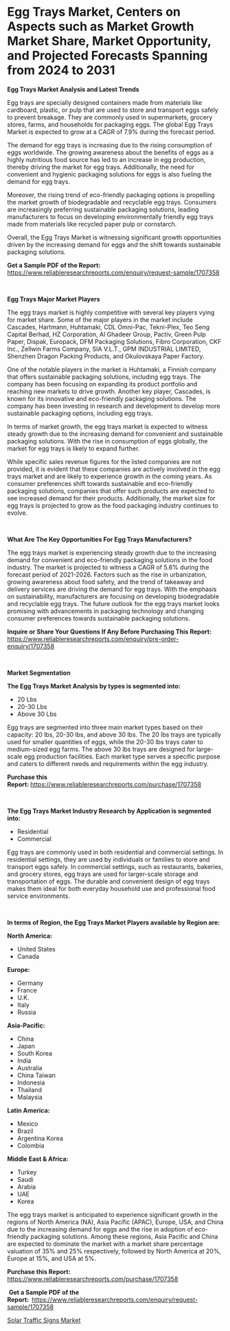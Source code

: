 <p><h1>Egg Trays Market, Centers on Aspects such as Market Growth Market Share, Market Opportunity, and Projected Forecasts Spanning from 2024 to 2031</h1></p><p><strong>Egg Trays Market Analysis and Latest Trends</strong></p>
<p><p>Egg trays are specially designed containers made from materials like cardboard, plastic, or pulp that are used to store and transport eggs safely to prevent breakage. They are commonly used in supermarkets, grocery stores, farms, and households for packaging eggs. The global Egg Trays Market is expected to grow at a CAGR of 7.9% during the forecast period.</p><p>The demand for egg trays is increasing due to the rising consumption of eggs worldwide. The growing awareness about the benefits of eggs as a highly nutritious food source has led to an increase in egg production, thereby driving the market for egg trays. Additionally, the need for convenient and hygienic packaging solutions for eggs is also fueling the demand for egg trays.</p><p>Moreover, the rising trend of eco-friendly packaging options is propelling the market growth of biodegradable and recyclable egg trays. Consumers are increasingly preferring sustainable packaging solutions, leading manufacturers to focus on developing environmentally friendly egg trays made from materials like recycled paper pulp or cornstarch.</p><p>Overall, the Egg Trays Market is witnessing significant growth opportunities driven by the increasing demand for eggs and the shift towards sustainable packaging solutions.</p></p>
<p><strong>Get a Sample PDF of the Report:&nbsp;</strong> <a href="https://www.reliableresearchreports.com/enquiry/request-sample/1707358">https://www.reliableresearchreports.com/enquiry/request-sample/1707358</a></p>
<p>&nbsp;</p>
<p><strong>Egg Trays Major Market Players</strong></p>
<p><p>The egg trays market is highly competitive with several key players vying for market share. Some of the major players in the market include Cascades, Hartmann, Huhtamaki, CDL Omni-Pac, Tekni-Plex, Teo Seng Capital Berhad, HZ Corporation, Al Ghadeer Group, Pactiv, Green Pulp Paper, Dispak, Europack, DFM Packaging Solutions, Fibro Corporation, CKF Inc., Zellwin Farms Company, SIA V.L.T., GPM INDUSTRIAL LIMITED, Shenzhen Dragon Packing Products, and Okulovskaya Paper Factory.</p><p>One of the notable players in the market is Huhtamaki, a Finnish company that offers sustainable packaging solutions, including egg trays. The company has been focusing on expanding its product portfolio and reaching new markets to drive growth. Another key player, Cascades, is known for its innovative and eco-friendly packaging solutions. The company has been investing in research and development to develop more sustainable packaging options, including egg trays.</p><p>In terms of market growth, the egg trays market is expected to witness steady growth due to the increasing demand for convenient and sustainable packaging solutions. With the rise in consumption of eggs globally, the market for egg trays is likely to expand further.</p><p>While specific sales revenue figures for the listed companies are not provided, it is evident that these companies are actively involved in the egg trays market and are likely to experience growth in the coming years. As consumer preferences shift towards sustainable and eco-friendly packaging solutions, companies that offer such products are expected to see increased demand for their products. Additionally, the market size for egg trays is projected to grow as the food packaging industry continues to evolve.</p></p>
<p>&nbsp;</p>
<p><strong>What Are The Key Opportunities For Egg Trays Manufacturers?</strong></p>
<p><p>The egg trays market is experiencing steady growth due to the increasing demand for convenient and eco-friendly packaging solutions in the food industry. The market is projected to witness a CAGR of 5.6% during the forecast period of 2021-2026. Factors such as the rise in urbanization, growing awareness about food safety, and the trend of takeaway and delivery services are driving the demand for egg trays. With the emphasis on sustainability, manufacturers are focusing on developing biodegradable and recyclable egg trays. The future outlook for the egg trays market looks promising with advancements in packaging technology and changing consumer preferences towards sustainable packaging solutions.</p></p>
<p><strong>Inquire or Share Your Questions If Any Before Purchasing This Report:</strong> <a href="https://www.reliableresearchreports.com/enquiry/pre-order-enquiry/1707358">https://www.reliableresearchreports.com/enquiry/pre-order-enquiry/1707358</a></p>
<p>&nbsp;</p>
<p><strong>Market Segmentation</strong></p>
<p><strong>The Egg Trays Market Analysis by types is segmented into:</strong></p>
<p><ul><li>20 Lbs</li><li>20-30 Lbs</li><li>Above 30 Lbs</li></ul></p>
<p><p>Egg trays are segmented into three main market types based on their capacity: 20 lbs, 20-30 lbs, and above 30 lbs. The 20 lbs trays are typically used for smaller quantities of eggs, while the 20-30 lbs trays cater to medium-sized egg farms. The above 30 lbs trays are designed for large-scale egg production facilities. Each market type serves a specific purpose and caters to different needs and requirements within the egg industry.</p></p>
<p><strong>Purchase this Report:&nbsp;</strong><a href="https://www.reliableresearchreports.com/purchase/1707358">https://www.reliableresearchreports.com/purchase/1707358</a></p>
<p>&nbsp;</p>
<p><strong>The Egg Trays Market Industry Research by Application is segmented into:</strong></p>
<p><ul><li>Residential</li><li>Commercial</li></ul></p>
<p><p>Egg trays are commonly used in both residential and commercial settings. In residential settings, they are used by individuals or families to store and transport eggs safely. In commercial settings, such as restaurants, bakeries, and grocery stores, egg trays are used for larger-scale storage and transportation of eggs. The durable and convenient design of egg trays makes them ideal for both everyday household use and professional food service environments.</p></p>
<p>&nbsp;</p>
<p><strong>In terms of Region, the Egg Trays Market Players available by Region are:</strong></p>
<p>
    <p> <strong> North America: </strong>
        <ul>
            <li>United States</li>
            <li>Canada</li>
        </ul>
        </p> 
    <p> <strong> Europe: </strong>
        <ul>
            <li>Germany</li>
            <li>France</li>
            <li>U.K.</li>
            <li>Italy</li>
            <li>Russia</li>
        </ul>
        </p> 
    <p> <strong> Asia-Pacific: </strong>
        <ul>
            <li>China</li>
            <li>Japan</li>
            <li>South Korea</li>
            <li>India</li>
            <li>Australia</li>
            <li>China Taiwan</li>
            <li>Indonesia</li>
            <li>Thailand</li>
            <li>Malaysia</li>
        </ul>
        </p> 
    <p> <strong> Latin America: </strong>
        <ul>
            <li>Mexico</li>
            <li>Brazil</li>
            <li>Argentina Korea</li>
            <li>Colombia</li>
        </ul>
        </p> 
    <p> <strong> Middle East & Africa: </strong>
        <ul>
            <li>Turkey</li>
            <li>Saudi</li>
            <li>Arabia</li>
            <li>UAE</li>
            <li>Korea</li>
        </ul>
    </p>
    </p>
<p><p>The egg trays market is anticipated to experience significant growth in the regions of North America (NA), Asia Pacific (APAC), Europe, USA, and China due to the increasing demand for eggs and the rise in adoption of eco-friendly packaging solutions. Among these regions, Asia Pacific and China are expected to dominate the market with a market share percentage valuation of 35% and 25% respectively, followed by North America at 20%, Europe at 15%, and USA at 5%.</p></p>
<p><strong>Purchase this Report: </strong><a href="https://www.reliableresearchreports.com/purchase/1707358">https://www.reliableresearchreports.com/purchase/1707358</a></p>
<p>&nbsp;<strong>Get a Sample PDF of the Report:&nbsp;&nbsp;</strong><a href="https://www.reliableresearchreports.com/enquiry/request-sample/1707358">https://www.reliableresearchreports.com/enquiry/request-sample/1707358</a></p>
<p><strong></strong></p>
<p><p><a href="https://carnation-joke-41f.notion.site/Solar-Traffic-Signs-Market-Challenges-Opportunities-and-Growth-Drivers-and-Major-Market-Players-f-210c3e80f70047cea285802014f546ad">Solar Traffic Signs Market</a></p></p>